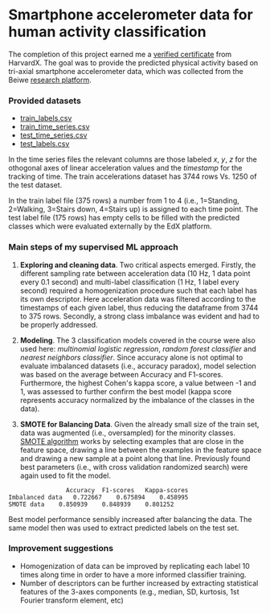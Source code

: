 # Smartphone accelerometer data for human activity classification

The completion of this project earned me a [verified certificate](https://courses.edx.org/certificates/c7b22364b2b94d5b83ff9566fba23070) from HarvardX. 
The goal was to provide the predicted physical activity based on tri-axial smartphone accelerometer data, which was collected from the Beiwe [research platform](https://github.com/onnela-lab/beiwe-backend). 

### Provided datasets

  - [train_labels.csv](https://github.com/gufett0/classification-timeseries-accelerometer/blob/main/train_labels.csv)
  - [train_time_series.csv](https://github.com/gufett0/classification-timeseries-accelerometer/blob/main/train_time_series.csv)
  - [test_time_series.csv](https://github.com/gufett0/classification-timeseries-accelerometer/blob/main/test_time_series.csv)
  - [test_labels.csv](https://github.com/gufett0/classification-timeseries-accelerometer/blob/main/test_labels.csv)

In the time series files the relevant columns are those labeled *x*, *y*, *z* for the othogonal axes of linear acceleration values and the *timestamp* for the tracking of time. The train accelerations dataset has 3744 rows Vs. 1250 of the test dataset.

In the train label file (375 rows) a number from 1 to 4 (i.e., 1=Standing, 2=Walking, 3=Stairs down, 4=Stairs up) is assigned to each time point. 
The test label file (175 rows) has empty cells to be filled with the predicted classes which were evaluated externally by the EdX platform.


### Main steps of my supervised ML approach


  1) **Exploring and cleaning data**. Two critical aspects emerged. Firstly, the different sampling rate between acceleration data (10 Hz, 1 data point every 0.1 second) and multi-label classification (1 Hz, 1 label every second) required a homogenization procedure such that each label has its own descriptor. Here acceleration data was filtered according to the timestamps of each given label, thus reducing the dataframe from 3744 to 375 rows. Secondly, a strong class imbalance was evident and had to be properly addressed.  
 
 2) **Modeling**. The 3 classification models covered in the course were also used here: *multinomial logistic regression*, *random forest classifier* and *nearest neighbors classifier*. Since accuracy alone is not optimal to evaluate imbalanced datasets (i.e., accuracy paradox), model selection was based on the average between Accuracy and F1-scores. Furthermore, the highest Cohen's kappa score, a value between -1 and 1, was assessed to further confirm the best model (kappa score represents accuracy normalized by the imbalance of the classes in the data).
 
 3) **SMOTE for Balancing Data**. Given the already small size of the train set, data was augmented (i.e., oversampled) for the minority classes. [SMOTE algorithm](https://machinelearningmastery.com/smote-oversampling-for-imbalanced-classification/) works by selecting examples that are close in the feature space, drawing a line between the examples in the feature space and drawing a new sample at a point along that line. Previously found best parameters (i.e., with cross validation randomized search) were again used to fit the model.

  ```
                  Accuracy	F1-scores	Kappa-scores
  Imbalanced data	0.722667	0.675894	0.458995
  SMOTE data	0.850939	0.848939	0.801252
  ```
Best model performance sensibly increased after balancing the data. The same model then was used to extract predicted labels on the test set.

### Improvement suggestions
   - Homogenization of data can be improved by replicating each label 10 times along time in order to have a more informed classifier training. 
   - Number of descriptors can be further increased by extracting statistical features of the 3-axes components (e.g., median, SD, kurtosis, 1st Fourier transform element, etc) 

